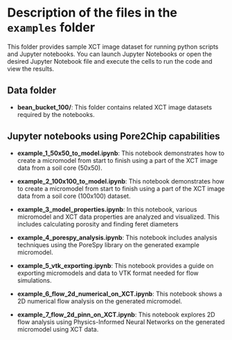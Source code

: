# Description of the files in the `examples` folder

This folder provides sample XCT image dataset for running python scripts and Jupyter notebooks. You can launch Jupyter Notebooks or open the desired Jupyter Notebook file and execute the cells to run the code and view the results.

## Data folder

- **bean_bucket_100/**: This folder contains related XCT image datasets required by the notebooks.

## Jupyter notebooks using Pore2Chip capabilities

- **example_1_50x50_to_model.ipynb**: This notebook demonstrates how to create a micromodel from start to finish using a part of the XCT image data from a soil core (50x50).

- **example_2_100x100_to_model.ipynb**: This notebook demonstrates how to create a micromodel from start to finish using a part of the XCT image data from a soil core (100x100) dataset.

- **example_3_model_properties.ipynb**: In this notebook, various micromodel and XCT data properties are analyzed and visualized. This includes calculating porosity and finding feret diameters

- **example_4_porespy_analysis.ipynb**: This notebook includes analysis techniques using the PoreSpy library on the generated example micromodel.

- **example_5_vtk_exporting.ipynb**: This notebook provides a guide on exporting micromodels and data to VTK format needed for flow simulations.

- **example_6_flow_2d_numerical_on_XCT.ipynb**: This notebook shows a 2D numerical flow analysis on the generated micromodel.

- **example_7_flow_2d_pinn_on_XCT.ipynb**: This notebook explores 2D flow analysis using Physics-Informed Neural Networks on the generated micromodel using XCT data.